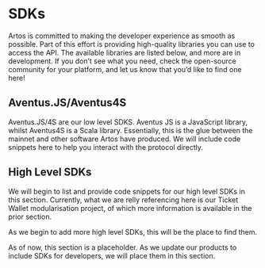# SDKs

Artos is committed to making the developer experience as smooth as possible. Part of this effort is providing high-quality libraries you can use to access the API. The available libraries are listed below, and more are in development. If you don’t see what you need, check the open-source community for your platform, and let us know that you’d like to find one here!


## Aventus.JS/Aventus4S

Aventus.JS/4S are our low level SDKS. Aventus JS is a JavaScript library, whilst Aventus4S is a Scala library. Essentially, this is the glue between the mainnet and other software Artos have produced. We will include code snippets here to help you interact with the protocol directly.

## High Level SDKs

We will begin to list and provide code snippets for our high level SDKs in this section. Currently, what we are relly referencing here is our Ticket Wallet modularisation project, of which more information is available in the prior section.

As we begin to add more high level SDKs, this will be the place to find them.

<aside class="notice">
As of now, this section is a placeholder. As we update our products to include SDKs for developers, we will place them in this section.
</aside>
